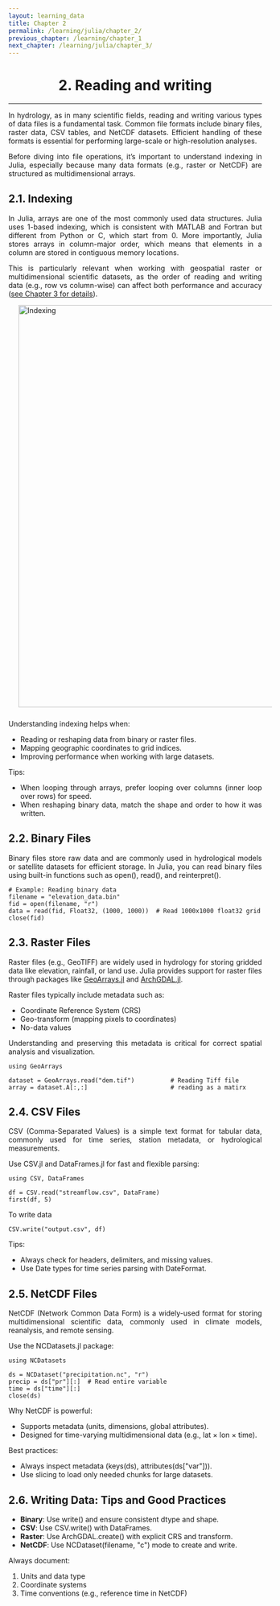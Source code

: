 ```yaml
---
layout: learning_data
title: Chapter 2
permalink: /learning/julia/chapter_2/
previous_chapter: /learning/chapter_1
next_chapter: /learning/julia/chapter_3/
---
```


<h1 style="text-align: center;"> 2. Reading and writing </h1>

---

<div style="text-align: justify;">

In hydrology, as in many scientific fields, reading and writing various types of data files is a fundamental task. Common file formats include binary files, raster data, CSV tables, and NetCDF datasets. Efficient handling of these formats is essential for performing large-scale or high-resolution analyses.

Before diving into file operations, it’s important to understand indexing in Julia, especially because many data formats (e.g., raster or NetCDF) are structured as multidimensional arrays.


## 2.1. Indexing 

In Julia, arrays are one of the most commonly used data structures. Julia uses 1-based indexing, which is consistent with MATLAB and Fortran but different from Python or C, which start from 0. More importantly, Julia stores arrays in column-major order, which means that elements in a column are stored in contiguous memory locations.

This is particularly relevant when working with geospatial raster or multidimensional scientific datasets, as the order of reading and writing data (e.g., row vs column-wise) can affect both performance and accuracy ([see Chapter 3 for details](/learning/julia/chapter_3/)).

<img src="{{ site.url }}{{ site.baseurl }}/images/learning/julia/row_col_major_2d.png" alt="Indexing" style="width: 800px; float: none; margin-left: 20px; margin-right: 20px; margin-bottom: 10px" /> <br>


Understanding indexing helps when:
- Reading or reshaping data from binary or raster files.
- Mapping geographic coordinates to grid indices.
- Improving performance when working with large datasets.

Tips:
- When looping through arrays, prefer looping over columns (inner loop over rows) for speed.
- When reshaping binary data, match the shape and order to how it was written.

## 2.2. Binary Files

Binary files store raw data and are commonly used in hydrological models or satellite datasets for efficient storage. In Julia, you can read binary files using built-in functions such as open(), read(), and reinterpret().

```
# Example: Reading binary data
filename = "elevation_data.bin"
fid = open(filename, "r")
data = read(fid, Float32, (1000, 1000))  # Read 1000x1000 float32 grid
close(fid)
```

## 2.3. Raster Files
Raster files (e.g., GeoTIFF) are widely used in hydrology for storing gridded data like elevation, rainfall, or land use. Julia provides support for raster files through packages like [GeoArrays.jl](https://www.evetion.nl/GeoArrays.jl/stable/) and [ArchGDAL.jl](https://yeesian.com/ArchGDAL.jl/stable/quickstart/).

Raster files typically include metadata such as:

- Coordinate Reference System (CRS)
- Geo-transform (mapping pixels to coordinates)
- No-data values

Understanding and preserving this metadata is critical for correct spatial analysis and visualization.


```
using GeoArrays

dataset = GeoArrays.read("dem.tif")          # Reading Tiff file
array = dataset.A[:,:]                       # reading as a matirx 

```

## 2.4. CSV Files
CSV (Comma-Separated Values) is a simple text format for tabular data, commonly used for time series, station metadata, or hydrological measurements.

Use CSV.jl and DataFrames.jl for fast and flexible parsing:
```
using CSV, DataFrames

df = CSV.read("streamflow.csv", DataFrame)
first(df, 5)
```
To write data
```
CSV.write("output.csv", df)
```
Tips:
- Always check for headers, delimiters, and missing values.
- Use Date types for time series parsing with DateFormat.


## 2.5. NetCDF Files
NetCDF (Network Common Data Form) is a widely-used format for storing multidimensional scientific data, commonly used in climate models, reanalysis, and remote sensing.

Use the NCDatasets.jl package:

```
using NCDatasets

ds = NCDataset("precipitation.nc", "r")
precip = ds["pr"][:]  # Read entire variable
time = ds["time"][:]
close(ds)
```
Why NetCDF is powerful:
- Supports metadata (units, dimensions, global attributes).
- Designed for time-varying multidimensional data (e.g., lat × lon × time).

Best practices:
- Always inspect metadata (keys(ds), attributes(ds["var"])).
- Use slicing to load only needed chunks for large datasets.


## 2.6. Writing Data: Tips and Good Practices
- **Binary**: Use write() and ensure consistent dtype and shape.
- **CSV**: Use CSV.write() with DataFrames.
- **Raster**: Use ArchGDAL.create() with explicit CRS and transform.
- **NetCDF**: Use NCDataset(filename, "c") mode to create and write.

Always document:
1. Units and data type
2. Coordinate systems
3. Time conventions (e.g., reference time in NetCDF)

<div style="text-align: justify;">